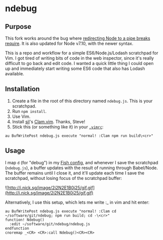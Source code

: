 # ndebug

Purpose
-------

This fork works around the bug where [redirecting Node to a pipe breaks require](https://github.com/nodejs/node/issues/11257). It is also updated for Node v7.10, with the newer syntax.

This is a repo and workflow for a simple ES6/Node.js/Lodash scratchpad for Vim. I got tired of writing bits of code in the
web inspector, since it's really difficult to go back and edit code. I wanted a quick little thing I could open up
and immediately start writing some ES6 code that also has Lodash available.

Installation
------------

1. Create a file in the root of this directory named `ndebug.js`. This is your scratchpad.
2. Run `npm install`.
3. Use Vim.
4. Install [sjl](https://github.com/sjl/)'s [Clam.vim](https://github.com/sjl/clam.vim). Thanks, Steve!
5. Stick this (or something like it) in your [`.vimrc`](https://github.com/nicksergeant/dotfiles/blob/ac16349a064ad626e37ea4b95c4dac729cf6ed0c/vimrc#L106):

`au BufWritePost ndebug.js execute "normal! :Clam npm run build\<cr>"`

Usage
-----

I map `d` (for "debug") in my [Fish config](https://github.com/nicksergeant/dotfiles/blob/ac16349a064ad626e37ea4b95c4dac729cf6ed0c/config.fish#L148-L150),
and whenever I save the scratchpad (`ndebug.js`), a buffer updates with the result of running through Babel/Node. The
buffer remains until I close it, and it'll update each time I save the scratchpad, without losing focus of the
scratchpad buffer:

![http://i.nick.sg/image/2i2N2E1B0j25/gif.gif](http://i.nick.sg/image/2i2N2E1B0j25/gif.gif)

Alternatively, I use this setup, which lets me write :_ in vim and hit enter:

```
au BufWritePost ndebug.js execute "normal! :Clam cd ~/software/git/ndebug; npm run build; cd -\<cr>"
function! Ndebug()
  :edit ~/software/git/ndebug/ndebug.js
endfunction
cnoremap _<CR> <CR>:call Ndebug()<CR><CR>
```
